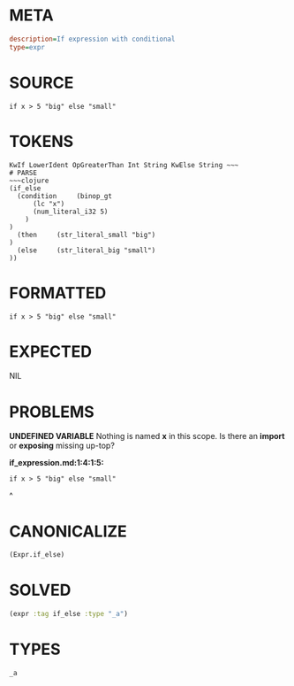 # META
~~~ini
description=If expression with conditional
type=expr
~~~
# SOURCE
~~~roc
if x > 5 "big" else "small"
~~~
# TOKENS
~~~text
KwIf LowerIdent OpGreaterThan Int String KwElse String ~~~
# PARSE
~~~clojure
(if_else
  (condition     (binop_gt
      (lc "x")
      (num_literal_i32 5)
    )
)
  (then     (str_literal_small "big")
)
  (else     (str_literal_big "small")
))
~~~
# FORMATTED
~~~roc
if x > 5 "big" else "small"
~~~
# EXPECTED
NIL
# PROBLEMS
**UNDEFINED VARIABLE**
Nothing is named **x** in this scope.
Is there an **import** or **exposing** missing up-top?

**if_expression.md:1:4:1:5:**
```roc
if x > 5 "big" else "small"
```
   ^


# CANONICALIZE
~~~clojure
(Expr.if_else)
~~~
# SOLVED
~~~clojure
(expr :tag if_else :type "_a")
~~~
# TYPES
~~~roc
_a
~~~
